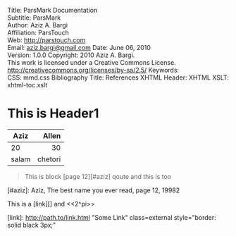 Title:							ParsMark Documentation  
Subtitle:						ParsMark  
Author:							Aziz A. Bargi  
Affiliation:				ParsTouch  
Web:								http://parstouch.com  
Email:							aziz.bargi@gmail.com
Date:								June 06, 2010  
Version:						1.0.0
Copyright:					2010 Aziz A. Bargi.  
										This work is licensed under a Creative Commons License.  
										http://creativecommons.org/licenses/by-sa/2.5/
Keywords:						
CSS:								mmd.css
Bibliography Title:	References
XHTML Header:				<!-- whatever should be in the head -->
XHTML XSLT:					xhtml-toc.xslt

This is Header1
===============

| **Aziz** | **Allen** |
| -------- | --------: |
| 20       |        30 |
| salam    |   chetori |

> This is block [page 12][#aziz]
> qoute
> and this is too

[#aziz]: Aziz, The best name you ever read, page 12, 19982

This is a [link][] and <<2^pi>>

[link]:  http://path.to/link.html "Some Link" class=external style="border: solid black 3px;"




